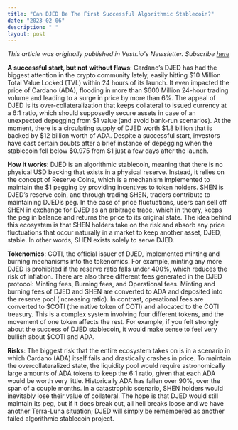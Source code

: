 ```yaml
---
title: "Can DJED Be The First Successful Algorithmic Stablecoin?"
date: "2023-02-06"
description: " "
layout: post
---
```


<i>This article was originally published in Vestr.io's Newsletter. Subscribe <a href="https://www.vestr.io/" target="_blank">here</a></i>

<b>A successful start, but not without flaws</b>: Cardano’s DJED has had the biggest attention in the crypto community lately, easily hitting $10 Million Total Value Locked (TVL) within 24 hours of its launch. It even impacted the price of Cardano (ADA), flooding in more than $600 Million 24-hour trading volume and leading to a surge in price by more than 6%. The appeal of DJED is its over-collateralization that keeps collateral to issued currency at a 6:1 ratio, which should supposedly secure assets in case of an unexpected depegging from $1 value (and avoid bank-run scenarios). At the moment, there is a circulating supply of DJED worth $1.8 billion that is backed by $12 billion worth of ADA. Despite a successful start, investors have cast certain doubts after a brief instance of depegging when the stablecoin fell below $0.975 from $1 just a few days after the launch.

<b>How it works</b>: DJED is an algorithmic stablecoin, meaning that there is no physical USD backing that exists in a physical reserve. Instead, it relies on the concept of Reserve Coins, which is a mechanism implemented to maintain the $1 pegging by providing incentives to token holders. SHEN is DJED’s reserve coin, and through trading SHEN, traders contribute to maintaining DJED’s peg. In the case of price fluctuations, users can sell off SHEN in exchange for DJED as an arbitrage trade, which in theory, keeps the peg in balance and returns the price to its original state. The idea behind this ecosystem is that SHEN holders take on the risk and absorb any price fluctuations that occur naturally in a market to keep another asset, DJED, stable. In other words, SHEN exists solely to serve DJED.

<b>Tokenomics</b>: COTI, the official issuer of DJED, implemented minting and burning mechanisms into the tokenomics. For example, minting any more DJED is prohibited if the reserve ratio falls under 400%, which reduces the risk of inflation. There are also three different fees generated in the DJED protocol: Minting fees, Burning fees, and Operational fees. Minting and burning fees of DJED and SHEN are converted to ADA and deposited into the reserve pool (increasing ratio). In contrast, operational fees are converted to $COTI (the native token of COTI) and allocated to the COTI treasury. This is a complex system involving four different tokens, and the movement of one token affects the rest. For example, if you felt strongly about the success of DJED stablecoin, it would make sense to feel very bullish about $COTI and ADA.

<b>Risks</b>: The biggest risk that the entire ecosystem takes on is in a scenario in which Cardano (ADA) itself fails and drastically crashes in price. To maintain the overcollateralized state, the liquidity pool would require astronomically large amounts of ADA tokens to keep the 6:1 ratio, given that each ADA would be worth very little. Historically ADA has fallen over 90%, over the span of a couple months. In a catastrophic scenario, SHEN holders would inevitably lose their value of collateral. The hope is that DJED would still maintain its peg, but if it does break out, all hell breaks loose and we have another Terra-Luna situation; DJED will simply be remembered as another failed algorithmic stablecoin project.

